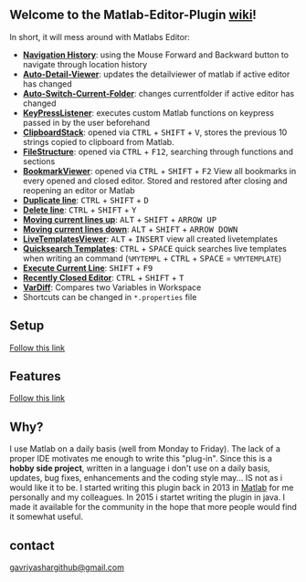 ## Welcome to the Matlab-Editor-Plugin [wiki](https://github.com/GavriYashar/Matlab-Editor-Plugin/wiki)!

In short, it will mess around with Matlabs Editor:

* **[Navigation History](https://github.com/GavriYashar/Matlab-Editor-Plugin/wiki/Features#navigation-history)**: using the Mouse Forward and Backward button to navigate through location history
* **[Auto-Detail-Viewer](https://github.com/GavriYashar/Matlab-Editor-Plugin/wiki/Features#auto-detail-viewer)**: updates the detailviewer of matlab if active editor has changed
* **[Auto-Switch-Current-Folder](https://github.com/GavriYashar/Matlab-Editor-Plugin/wiki/Features#auto-switch-current-folder)**: changes currentfolder if active editor has changed
* **[KeyPressListener](https://github.com/GavriYashar/Matlab-Editor-Plugin/wiki/Setup#creating-custom-key-press-callbacks-in-editor)**: executes custom Matlab functions on keypress passed in by the user beforehand
* **[ClipboardStack](https://github.com/GavriYashar/Matlab-Editor-Plugin/wiki/Features#clipboard-stack)**: opened via <kbd>CTRL</kbd> + <kbd>SHIFT</kbd> + <kbd>V</kbd>, stores the previous 10 strings copied to clipboard from Matlab.
* **[FileStructure](https://github.com/GavriYashar/Matlab-Editor-Plugin/wiki/Features#file-structure)**: opened via <kbd>CTRL</kbd> + <kbd>F12</kbd>, searching through functions and sections
* **[BookmarkViewer](https://github.com/GavriYashar/Matlab-Editor-Plugin/wiki/Features#bookmarks)**: opened via <kbd>CTRL</kbd> + <kbd>SHIFT</kbd> + <kbd>F2</kbd> View all bookmarks in every opened and closed editor. Stored and restored after closing and reopening an editor or Matlab
* **[Duplicate line](https://github.com/GavriYashar/Matlab-Editor-Plugin/wiki/Features#duplicate-or-remove-current-line)**:  <kbd>CTRL</kbd> + <kbd>SHIFT</kbd> + <kbd>D</kbd>
* **[Delete line](https://github.com/GavriYashar/Matlab-Editor-Plugin/wiki/Features#duplicate-or-remove-current-line)**: <kbd>CTRL</kbd> + <kbd>SHIFT</kbd> + <kbd>Y</kbd>
* **[Moving current lines up](https://github.com/GavriYashar/Matlab-Editor-Plugin/wiki/Features#moving-current-lines-up-or-down)**: <kbd>ALT</kbd> + <kbd>SHIFT</kbd> + <kbd>ARROW UP</kbd>
* **[Moving current lines down](https://github.com/GavriYashar/Matlab-Editor-Plugin/wiki/Features#moving-current-lines-up-or-down)**: <kbd>ALT</kbd> + <kbd>SHIFT</kbd> + <kbd>ARROW DOWN</kbd>
* **[LiveTemplatesViewer](https://github.com/GavriYashar/Matlab-Editor-Plugin/wiki/Live-Templates)**: <kbd>ALT</kbd> + <kbd>INSERT</kbd> view all created livetemplates
* **[Quicksearch Templates](https://github.com/GavriYashar/Matlab-Editor-Plugin/wiki/Live-Templates#quick-search)**: <kbd>CTRL</kbd> + <kbd>SPACE</kbd> quick searches live templates when writing an command (`%MYTEMPL` + <kbd>CTRL</kbd> + <kbd>SPACE</kbd> = `%MYTEMPLATE`)
* **[Execute Current Line](https://github.com/GavriYashar/Matlab-Editor-Plugin/wiki/Features#execute-current-lines)**: <kbd>SHIFT</kbd> + <kbd>F9</kbd>
* **[Recently Closed Editor](https://github.com/GavriYashar/Matlab-Editor-Plugin/wiki/Features#recently-closed-editor)**: <kbd>CTRL</kbd> + <kbd>SHIFT</kbd> + <kbd>T</kbd>
* **[VarDiff](https://github.com/GavriYashar/Matlab-Editor-Plugin/wiki/Features#vardiff)**: Compares two Variables in Workspace
* Shortcuts can be changed in `*.properties` file

## Setup
[Follow this link](https://github.com/GavriYashar/Matlab-Editor-Plugin/wiki/Setup)

## Features
[Follow this link](https://github.com/GavriYashar/Matlab-Editor-Plugin/wiki/Features)

## Why?
I use Matlab on a daily basis (well from Monday to Friday). The lack of a proper IDE motivates me enough to write this "plug-in".
Since this is a __hobby side project__, written in a language i don't use on a daily basis, updates, bug fixes, enhancements and the coding style may... IS not as i would like it to be. I started writing this plugin back in 2013 in [Matlab](https://de.mathworks.com/matlabcentral/fileexchange/41099-extend-matlab-editors-callback?s_tid=prof_contriblnk) for me personally and my colleagues. In 2015 i startet writing the plugin in java. I made it available for the community in the hope that more people would find it somewhat useful. 

## contact
gavriyashargithub@gmail.com
